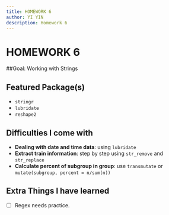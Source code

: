 ```yaml
---
title: HOMEWORK 6
author: YI YIN
description: Homework 6
---
```


# HOMEWORK 6

##Goal: Working with Strings

## Featured Package(s)

- `stringr`
- `lubridate`
- `reshape2`

## Difficulties I come with

- **Dealing with date and time data**: using `lubridate`
- **Extract train information**: step by step using `str_remove` and `str_replace`
- **Calculate percent of subgroup in group**: use `transmutate` or `mutate(subgroup, percent = n/sum(n))`

## Extra Things I have learned

- [ ] Regex needs practice.